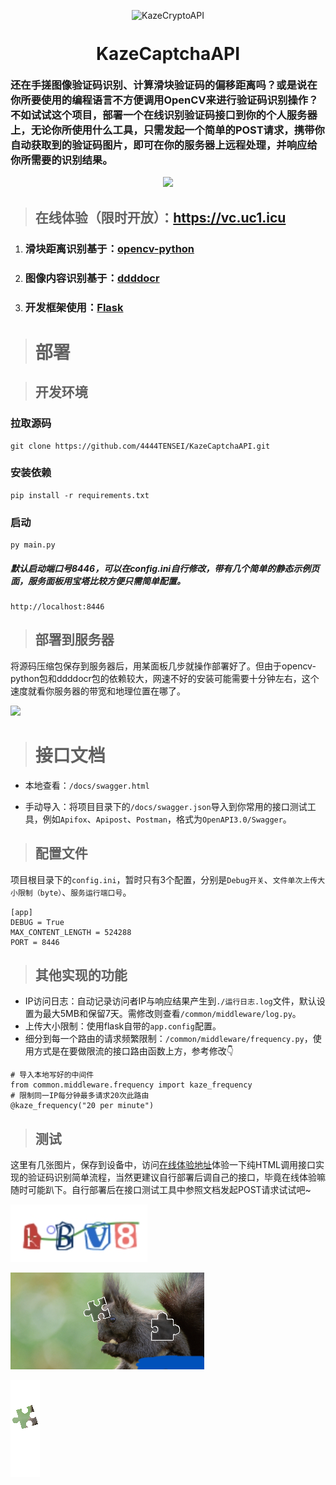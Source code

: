 <p align="center"><img src="https://testingcf.jsdelivr.net/gh/4444TENSEI/CDN@master/img/server/readme/KazeCaptchaAPI/003.webp" alt="KazeCryptoAPI"
    height="300"/></p>


<h1 style="line-height:1;" align="center"><b>KazeCaptchaAPI</b></h1>
<h3>		还在手搓图像验证码识别、计算滑块验证码的偏移距离吗？或是说在你所要使用的编程语言不方便调用OpenCV来进行验证码识别操作？不如试试这个项目，部署一个在线识别验证码接口到你的个人服务器上，无论你所使用什么工具，只需发起一个简单的POST请求，携带你自动获取到的验证码图片，即可在你的服务器上远程处理，并响应给你所需要的识别结果。</h3>
<p align="center"><p align="center"><img src="https://img.shields.io/badge/Python-276DC3?style=for-the-badge&logo=python&logoColor=white" />
</p>

> ## 在线体验（限时开放）：https://vc.uc1.icu

1. ### 滑块距离识别基于：[opencv-python](https://github.com/opencv/opencv-python)

2. ### 图像内容识别基于：[ddddocr](https://github.com/sml2h3/ddddocr)

3. ### 开发框架使用：[Flask](https://github.com/pallets/flask)

> # 部署

> ## 开发环境

### 拉取源码

```
git clone https://github.com/4444TENSEI/KazeCaptchaAPI.git
```

### 安装依赖

```
pip install -r requirements.txt
```

### 启动

```
py main.py
```

##### 默认启动端口号8446，可以在config.ini自行修改，带有几个简单的静态示例页面，服务面板用宝塔比较方便只需简单配置。

```
http://localhost:8446
```

> ## 部署到服务器

将源码压缩包保存到服务器后，用某面板几步就操作部署好了。但由于opencv-python包和ddddocr包的依赖较大，网速不好的安装可能需要十分钟左右，这个速度就看你服务器的带宽和地理位置在哪了。

![](https://testingcf.jsdelivr.net/gh/4444TENSEI/CDN@master/img/server/readme/KazeCaptchaAPI/001.webp)

> # 接口文档

- 本地查看：`/docs/swagger.html`

- 手动导入：将项目目录下的`/docs/swagger.json`导入到你常用的接口测试工具，例如`Apifox`、`Apipost`、`Postman`，格式为`OpenAPI3.0/Swagger`。

> ## 配置文件

项目根目录下的`config.ini`，暂时只有3个配置，分别是`Debug开关`、`文件单次上传大小限制（byte）`、`服务运行端口号`。

```
[app]
DEBUG = True
MAX_CONTENT_LENGTH = 524288
PORT = 8446
```

> ## 其他实现的功能

- IP访问日志：自动记录访问者IP与响应结果产生到`./运行日志.log`文件，默认设置为最大5MB和保留7天。需修改则查看`/common/middleware/log.py`。
- 上传大小限制：使用flask自带的`app.config`配置。
- 细分到每一个路由的请求频繁限制：`/common/middleware/frequency.py`，使用方式是在要做限流的接口路由函数上方，参考修改👇

```
# 导入本地写好的中间件
from common.middleware.frequency import kaze_frequency
# 限制同一IP每分钟最多请求20次此路由
@kaze_frequency("20 per minute")
```

> 
>
> ## 测试

这里有几张图片，保存到设备中，访问[在线体验地址](https://vc.uc1.icu)体验一下纯HTML调用接口实现的验证码识别简单流程，当然更建议自行部署后调自己的接口，毕竟在线体验嘛随时可能趴下。自行部署后在接口测试工具中参照文档发起POST请求试试吧~

![](common/asset/test_img/captcha_img.png)

![](common/asset/test_img/slider_bg.png)

![](common/asset/test_img/slider_piece.png)